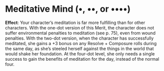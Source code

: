 # Meditative Mind (•, ••, or ••••)
**Effect**: Your character’s meditation is far more fulfilling
than for other characters. With the one-dot version of this
Merit, the character does not suffer environmental penalties
to meditation (see p. 75), even from wound penalties.
With the two-dot version, when the character has successfully
meditated, she gains a +3 bonus on any Resolve + Composure rolls during the same day, as she’s steeled
herself against the things in the world that would shake her
foundation.
At the four-dot level, she only needs a single success to
gain the benefits of meditation for the day, instead of the
normal four.